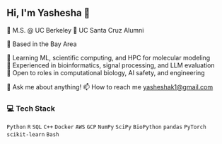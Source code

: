 ## Hi, I'm Yashesha 👋

🐻 M.S. @ UC Berkeley 
🐌 UC Santa Cruz Alumni  

🌉 Based in the Bay Area

🌱 Learning ML, scientific computing, and HPC for molecular modeling  
🧪 Experienced in bioinformatics, signal processing, and LLM evaluation  
💼 Open to roles in computational biology, AI safety, and engineering

💬 Ask me about anything!
📫 How to reach me yasheshak1@gmail.com

### 💻 Tech Stack  
`Python` `R` `SQL` `C++` `Docker` `AWS` `GCP` `NumPy` `SciPy` `BioPython`   `pandas` `PyTorch` `scikit-learn` `Bash`


